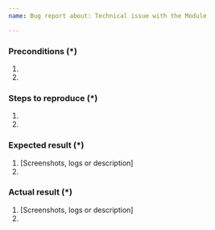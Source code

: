 ```yaml
---
name: Bug report about: Technical issue with the Module

---
```


### Preconditions (*)

<!---
Provide the exact Magento version (example: 2.2.5) and any important information on the environment where bug is reproducible.
-->

1.
2.

### Steps to reproduce (*)

<!---
Important: Provide a set of clear steps to reproduce this bug. We can not provide support without clear instructions on how to reproduce.
-->

1.
2.

### Expected result (*)

<!--- Tell us what do you expect to happen. -->

1. [Screenshots, logs or description]
2.

### Actual result (*)

<!--- Tell us what happened instead. Include error messages and issues. -->

1. [Screenshots, logs or description]
2.
